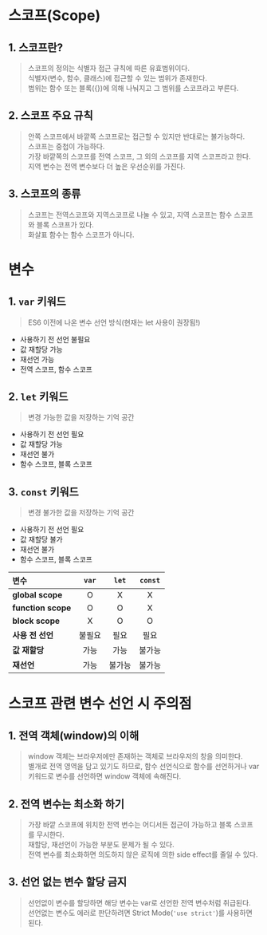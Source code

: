 # 스코프(Scope)

## 1. 스코프란?

> 스코프의 정의는 식별자 접근 규칙에 따른 유효범위이다.  
> 식별자(변수, 함수, 클래스)에 접근할 수 있는 범위가 존재한다.  
> 범위는 함수 또는 블록({})에 의해 나눠지고 그 범위를 스코프라고 부른다.

## 2. 스코프 주요 규칙

> 안쪽 스코프에서 바깥쪽 스코프로는 접근할 수 있지만 반대로는 불가능하다.  
> 스코프는 중첩이 가능하다.  
> 가장 바깥쪽의 스코프를 전역 스코프, 그 외의 스코프를 지역 스코프라고 한다.  
> 지역 변수는 전역 변수보다 더 높은 우선순위를 가진다.

## 3. 스코프의 종류

> 스코프는 전역스코프와 지역스코프로 나눌 수 있고, 지역 스코프는 함수 스코프와 블록 스코프가 있다.  
> 화살표 함수는 함수 스코프가 아니다.

# 변수

## 1. `var` 키워드

> ES6 이전에 나온 변수 선언 방식(현재는 let 사용이 권장됨!)

- 사용하기 전 선언 불필요
- 값 재할당 가능
- 재선언 가능
- 전역 스코프, 함수 스코프

## 2. `let` 키워드

> 변경 가능한 값을 저장하는 기억 공간

- 사용하기 전 선언 필요
- 값 재할당 가능
- 재선언 불가
- 함수 스코프, 블록 스코프

## 3. `const` 키워드

> 변경 불가한 값을 저장하는 기억 공간

- 사용하기 전 선언 필요
- 값 재할당 불가
- 재선언 불가
- 함수 스코프, 블록 스코프

| **변수**           | **`var`** | **`let`** | **`const`** |
| :----------------- | :-------: | :-------: | :---------: |
| **global scope**   |     O     |     X     |      X      |
| **function scope** |     O     |     O     |      X      |
| **block scope**    |     X     |     O     |      O      |
| **사용 전 선언**   |  불필요   |   필요    |    필요     |
| **값 재할당**      |   가능    |   가능    |   불가능    |
| **재선언**         |   가능    |  불가능   |   불가능    |

# 스코프 관련 변수 선언 시 주의점

## 1. 전역 객체(window)의 이해

> window 객체는 브라우저에만 존재하는 객체로 브라우저의 창을 의미한다.  
> 별개로 전역 영역을 담고 있기도 하므로, 함수 선언식으로 함수를 선언하거나 var 키워드로 변수를 선언하면 window 객체에 속해진다.

## 2. 전역 변수는 최소화 하기

> 가장 바깥 스코프에 위치한 전역 변수는 어디서든 접근이 가능하고 블록 스코프를 무시한다.  
> 재할당, 재선언이 가능한 부분도 문제가 될 수 있다.  
> 전역 변수를 최소화하면 의도하지 않은 로직에 의한 side effect를 줄일 수 있다.

## 3. 선언 없는 변수 할당 금지

> 선언없이 변수를 할당하면 해당 변수는 var로 선언한 전역 변수처럼 취급된다.  
> 선언없는 변수도 에러로 판단하려면 Strict Mode(`'use strict'`)를 사용하면 된다.
